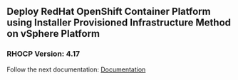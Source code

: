 ## Deploy RedHat OpenShift Container Platform using Installer Provisioned Infrastructure Method on vSphere Platform
### RHOCP Version: 4.17

Follow the next documentation: [Documentation](https://docs.redhat.com/en/documentation/openshift_container_platform/4.17/html/installing_on_vmware_vsphere/installer-provisioned-infrastructure#installation-launching-installer_installing-vsphere-installer-provisioned)
